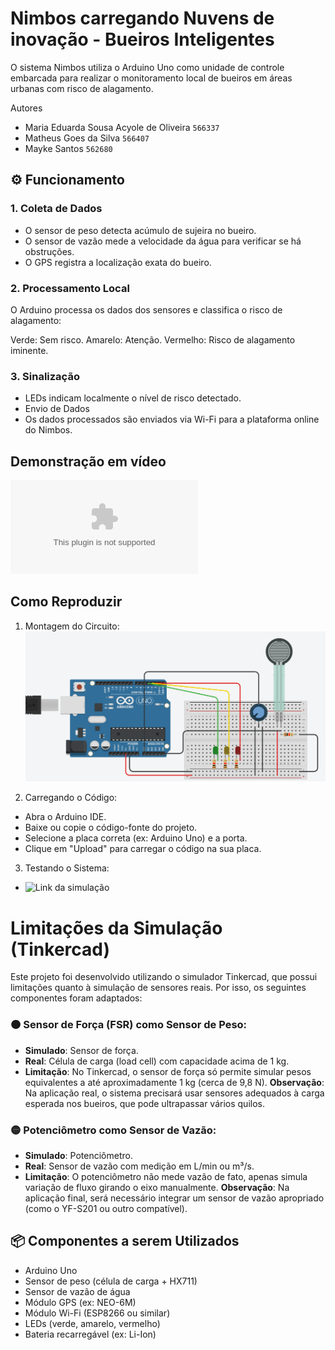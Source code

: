 # Nimbos carregando Nuvens de inovação - Bueiros Inteligentes

O sistema Nimbos utiliza o Arduino Uno como unidade de controle embarcada para realizar o monitoramento local de bueiros em áreas urbanas com risco de alagamento.

Autores
- Maria Eduarda Sousa Acyole de Oliveira `566337`
- Matheus Goes da Silva `566407`
- Mayke Santos `562680`


## ⚙️ Funcionamento
### 1. Coleta de Dados
- O sensor de peso detecta acúmulo de sujeira no bueiro.
- O sensor de vazão mede a velocidade da água para verificar se há obstruções.
- O GPS registra a localização exata do bueiro.

### 2. Processamento Local
O Arduino processa os dados dos sensores e classifica o risco de alagamento:

Verde: Sem risco.
Amarelo: Atenção.
Vermelho: Risco de alagamento iminente.

### 3. Sinalização
- LEDs indicam localmente o nível de risco detectado.
- Envio de Dados
- Os dados processados são enviados via Wi-Fi para a plataforma online do Nimbos.

## Demonstração em vídeo
![Video da simulação](youtube.com)

## Como Reproduzir

1. Montagem do Circuito:
![Imagem da simulação](ArduinoNimbos.png)
   
3. Carregando o Código:
- Abra o Arduino IDE.
- Baixe ou copie o código-fonte do projeto.
- Selecione a placa correta (ex: Arduino Uno) e a porta.
- Clique em "Upload" para carregar o código na sua placa.
  
3. Testando o Sistema:
- ![Link da simulação](https://www.tinkercad.com/things/4F3gLpkdbNu/editel?returnTo=%2Fdashboard&sharecode=90GU1vXpakn0o3KY3X1Vo6Fcgjs3kOfpjGVcgrMTFP4)

# Limitações da Simulação (Tinkercad)
Este projeto foi desenvolvido utilizando o simulador Tinkercad, que possui limitações quanto à simulação de sensores reais. Por isso, os seguintes componentes foram adaptados:

### 🟠 Sensor de Força (FSR) como Sensor de Peso:
- **Simulado**: Sensor de força.
- **Real**: Célula de carga (load cell) com capacidade acima de 1 kg.
- **Limitação**: No Tinkercad, o sensor de força só permite simular pesos equivalentes a até aproximadamente 1 kg (cerca de 9,8 N).
**Observação**: Na aplicação real, o sistema precisará usar sensores adequados à carga esperada nos bueiros, que pode ultrapassar vários quilos.

### 🟡 Potenciômetro como Sensor de Vazão:
- **Simulado**: Potenciômetro.
- **Real**: Sensor de vazão com medição em L/min ou m³/s.
- **Limitação**: O potenciômetro não mede vazão de fato, apenas simula variação de fluxo girando o eixo manualmente.
**Observação**: Na aplicação final, será necessário integrar um sensor de vazão apropriado (como o YF-S201 ou outro compatível).

## 📦 Componentes a serem Utilizados
- Arduino Uno 
- Sensor de peso (célula de carga + HX711)
- Sensor de vazão de água
- Módulo GPS (ex: NEO-6M)
- Módulo Wi-Fi (ESP8266 ou similar)
- LEDs (verde, amarelo, vermelho)
- Bateria recarregável (ex: Li-Ion)
